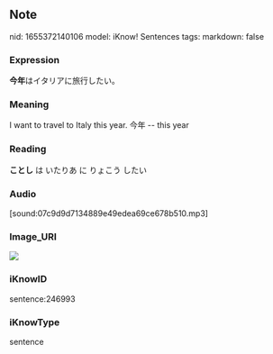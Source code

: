 ## Note
nid: 1655372140106
model: iKnow! Sentences
tags: 
markdown: false

### Expression
<b>今年</b>はイタリアに旅行したい。

### Meaning
I want to travel to Italy this year.
今年 -- this year

### Reading
<b>ことし</b> は いたりあ に りょこう したい

### Audio
[sound:07c9d9d7134889e49edea69ce678b510.mp3]

### Image_URI
<img src="83706f96a283ca2b07612df6725b9334.jpg">

### iKnowID
sentence:246993

### iKnowType
sentence
